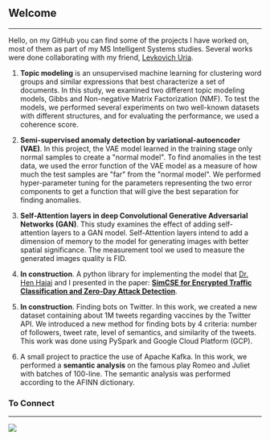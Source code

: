## Welcome
---

Hello, on my GitHub you can find some of the projects I have worked on, most of them as part of my MS Intelligent Systems studies. Several works were done collaborating with my friend, [Levkovich Uria](https://github.com/uriaLevko).

1. **Topic modeling** is an unsupervised machine learning for clustering word groups and similar expressions that best characterize a set of documents. In this study, we examined two different topic modeling models, Gibbs and Non-negative Matrix Factorization (NMF). To test the models, we performed several experiments on two well-known datasets with different structures, and for evaluating the performance, we used a coherence score.

2. **Semi-supervised anomaly detection by variational-autoencoder (VAE)**. In this project, the VAE model learned in the training stage only normal samples to create a "normal model". To find anomalies in the test data, we used the error function of the VAE model as a measure of how much the test samples are "far" from the "normal model". We performed hyper-parameter tuning for the parameters representing the two error components to get a function that will give the best separation for finding anomalies.

3. **Self-Attention layers in deep Convolutional Generative Adversarial Networks (GAN)**. This study examines the effect of adding self-attention layers to a GAN model. Self-Attention layers intend to add a dimension of memory to the model for generating images with better spatial significance. The measurement tool we used to measure the generated images quality is FID.

4. **In construction**. A python library for implementing the model that [Dr. Hen Hajaj](https://scholar.google.co.il/citations?user=Zy2cIskAAAAJ&hl=en) and I presented in the paper: [**SimCSE for Encrypted Traffic Classification and Zero-Day Attack Detection**](https://github.com/rotembaruch).

5. **In construction**. Finding bots on Twitter. In this work, we created a new dataset containing about 1M tweets regarding vaccines by the Twitter API. We introduced a new method for finding bots by 4 criteria: number of followers, tweet rate, level of semantics, and similarity of the tweets. This work was done using PySpark and Google Cloud Platform (GCP).

6. A small project to practice the use of Apache Kafka. In this work, we performed a **semantic analysis** on the famous play Romeo and Juliet with batches of 100-line. The semantic analysis was performed according to the AFINN dictionary.

### To Connect
---

 [<img src="https://img.shields.io/badge/linkedin-%230077B5.svg?&style=for-the-badge&logo=linkedin&logoColor=white" />](https://www.linkedin.com/in/rotem-bar-6b1a5866/)

